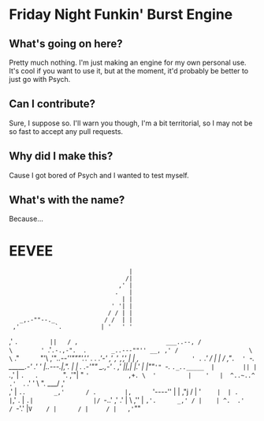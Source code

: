 # Friday Night Funkin' Burst Engine

## What's going on here?
Pretty much nothing. I'm just making an engine for my own personal use.
It's cool if you want to use it, but at the moment, it'd probably be better to just go with Psych.

## Can I contribute?
Sure, I suppose so. I'll warn you though, I'm a bit territorial, so I may not be so fast to accept any pull requests.

## Why did I make this?
Cause I got bored of Psych and I wanted to test myself.

## What's with the name?
Because...

# EEVEE
                                      |
                                     /|
                                   ,' |
                                  .   |
                                    | |
                                 ' '| |
                                / / | |
       _,.-""--._              / /  | |
     ,'          `.           | '   ' '
   ,'              `.         ||   / ,                         ___..--,
  /                  \        ' `.'`.-.,-".  .       _..---""'' __, ,'
 /                    \        \` ."`      `"'\   ,'"_..--''"""'.'.'
.                      .      .'-'             \,' ,'         ,','
|                      |      ,`               ' .`         .' /
|                      |     /          ,"`.  ' `-. _____.-' .'
'                      |..---.|,".      | | .  .-'""   __.,-'
 .                   ,'       ||,|      |.' |    |""`'"
  `-._   `._.._____  |        || |      `._,'    |
      `.   .       `".     ,'"| "  `'           ,+.
        \  '         |    '   |  ^..~..^       .'  `.
         .'          '     \  ".  \___/       ,'     \
                   ,'      |    `..        _,'      /
                  .        |,      `'----''         |
                  |      ,"j  /                   | '
                  `     |  | .                 | `,'
                   .    |  `.|                 |/
                    `-..'   ,'                .'
                            | \             ,''
                            |  `,'.      _,' /
                            |    | ^.  .'   /
                             `-'.' |` V    /
                                   |      /
                                   |     /
                                   |   ,'
                                    `""